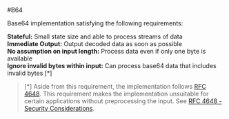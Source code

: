 #B64

Base64 implementation satisfying the following requirements:

**Stateful:**
    Small state size and able to process streams of data  
**Immediate Output:**
    Output decoded data as soon as possible  
**No assumption on input length:**
    Process data even if only one byte is available  
**Ignore invalid bytes within input:**
    Can process base64 data that includes invalid bytes [*]

>[*]
Aside from this requirement, the implementation follows [RFC 4648][].
This requirement makes the implementation unsuitable for certain applications
without preprocessing the input. See [RFC 4648 - Security Considerations][1].

[RFC 4648]: http://tools.ietf.org/html/rfc4648 "RFC 4648"
[1]: http://tools.ietf.org/html/rfc4648#section-12
     "RFC 4648 Security Considerations"
